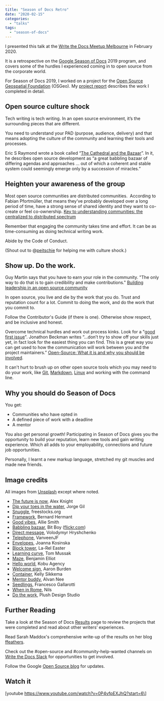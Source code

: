 ```yaml
---
title: "Season of Docs Retro"
date: "2020-02-15"
categories: 
  - "talks"
tags: 
  - "season-of-docs"
---
```


I presented this talk at the [Write the Docs Meetup Melbourne](https://www.meetup.com/en-AU/Write-the-Docs-Australia/events/268284615/) in February 2020.

It is a retrospective on the [Google Season of Docs](https://developers.google.com/season-of-docs) 2019 program, and covers some of the hurdles I experienced coming in to open source from the corporate world.

For Season of Docs 2019, I worked on a project for the [Open Source Geospatial Foundation](https://www.osgeo.org/) (OSGeo). My [project report](https://flicstar.com/2019/11/27/project-report-for-season-of-docs-2019/) describes the work I completed in detail.

## Open source culture shock

Tech writing is tech writing. In an open source environment, it’s the surrounding pieces that are different. 

You need to understand your PAD (purpose, audience, delivery) and that means adopting the culture of the community and learning their tools and processes.

Eric S Raymond wrote a book called “[The Cathedral and the Bazaar](https://en.wikipedia.org/wiki/The_Cathedral_and_the_Bazaar)”. In it, he describes open source development as “a great babbling bazaar of differing agendas and approaches ... out of which a coherent and stable system could seemingly emerge only by a succession of miracles.”

## Heighten your awareness of the group

Most open source communities are distributed communities.  According to Fabian Pfortmüller, that means they’ve probably developed over a long period of time, have a strong sense of shared identity and they want to co-create or feel co-ownership. [Key to understanding communities: the centralized to distributed spectrum](https://medium.com/together-institute/key-to-understanding-communities-the-centralized-to-distributed-spectrum-f41436f7a2f3)

Remember that engaging the community takes time and effort. It can be as time-consuming as doing technical writing work. 

Abide by the Code of Conduct.

(Shout out to @[peitschie](https://github.com/peitschie) for helping me with culture shock.)

## Show up. Do the work.

Guy Martin says that you have to earn your role in the community. "The only way to do that is to gain credibility and make contributions." [Building leadership in an open source community](https://www.linuxfoundation.org/resources/open-source-guides/building-leadership-in-an-open-source-community/) 

In open source, you live and die by the work that you do. Trust and reputation count for a lot. Commit to doing the work, and do the work that you commit to.

Follow the Contributor's Guide (if there is one). Otherwise show respect, and be inclusive and honest.

Overcome technical hurdles and work out process kinks. Look for a "[good first issue](https://github.blog/2020-01-22-how-we-built-good-first-issues/)". Jonathon Beckman writes “...don’t try to show off your skills just yet, in fact look for the easiest thing you can find. This is a great way you can get used to how the communication will work between you and the project maintainers.” [Open-Source: What it is and why you should be involved](https://hackernoon.com/open-source-what-it-is-and-why-you-should-be-involved-f46a088f667f).

It can't hurt to brush up on other open source tools which you may need to do your work, like [Git](https://git-scm.com/), [Markdown](https://www.markdownguide.org/), [Linux](https://www.linux.org/) and working with the command line.

## Why you should do Season of Docs

You get:

- Communities who have opted in
- A defined piece of work with a deadline
- A mentor

You also get personal growth! Participating in Season of Docs gives you the opportunity to build your reputation, learn new tools and gain writing experience. Which all adds to your employability, connections and future job opportunities.

Personally, I learnt a new markup language, stretched my git muscles and made new friends.

## Image credits

All images from [Unsplash](https://unsplash.com/) except where noted.

- [The future is now](https://unsplash.com/photos/2EJCSULRwC8), Alex Knight
- [Dip your toes in the water](https://unsplash.com/photos/0G8iqixLkSU), Jorge Gil
- [Snuggle](https://unsplash.com/photos/t8SxccV0Agw), freestocks.org
- [Framework](https://unsplash.com/photos/VUBAE-Bmugk), Bernard Hermant
- [Good vibes](https://unsplash.com/photos/35k9Iwl6SeY), Allie Smith
- [Babbling bazaar](https://www.flickr.com/photos/bitboy/7634956522/in/photolist-cCF9zq-81t6cu-eUtFY6-gSt52X-gSsMXe-LSgJes-o48mZc-jNMB6M-ngTDtq-dtDidB-dFoHGY-ngTDMG-9aeTox-7ZxbK2-28LV9xx-ebcxin-9ahZHE-8XpwV2-bBJmgL-LUozE4-fepYwg-a7ReWS-fepZtV-7Wepis-qR2GH1-hsR3nj-atU8YB-251ZfRP-27pQ5fS-M8ghnP-jYRbow-gSsfEz-pvZKSo-KHc9T-kzgqLD-76J3gP-eTh4uU-cCFcgf-aRH2gD-23CU7mj-aRGPNg-q1AugH-9T5hMF-5t1PaZ-5RLaRA-aRGZUi-82RcK7-eT58cg-9vUShT-83w5dh), Bit Boy ([flickr.com](https://www.flickr.com/creativecommons/by-2.0/))
- [Direct message](https://unsplash.com/photos/V5vqWC9gyEU), Volodymyr Hryshchenko
- [Telephone](https://unsplash.com/photos/bhE6URUT-6I), VanveenJF
- [Envelopes](https://unsplash.com/photos/uGcDWKN91Fs), Joanna Kosinska
- [Block tower](https://unsplash.com/photos/KuCGlBXjH_o), La-Rel Easter
- [Learning curve](https://unsplash.com/photos/bBB0jD3cD3g), Tom Mussak
- [Maze](https://unsplash.com/photos/vc9u77c0LO4), Benjamin Elliot
- [Hello world](https://unsplash.com/photos/67L18R4tW_w), Kobu Agency
- [Welcome sign](https://unsplash.com/photos/AvqpdLRjABs), Aaron Burden
- [Container](https://unsplash.com/photos/5R5Trsu1aIM), Kelly Sikkema
- [Mentor buddy](https://unsplash.com/photos/T-0EW-SEbsE), Alvan Nee
- [Seedlings](https://unsplash.com/photos/ruQHpukrN7c), Francesco Gallarotti
- [When in Rome](https://unsplash.com/photos/kaEhf0eZme8), Nils
- [Do the work](https://unsplash.com/photos/l3N9Q27zULw), Plush Design Studio

## Further Reading

Take a look at the Season of Docs [Results](https://developers.google.com/season-of-docs/docs/participants) page to review the projects that were completed and read about other writers’ experiences.

Read Sarah Maddox's comprehensive write-up of the results on her blog [ffeathers](https://ffeathers.wordpress.com/2019/12/17/first-results-for-season-of-docs-2019/).

Check out the #open-source and #community-help-wanted channels on [Write the Docs Slack](https://www.writethedocs.org/slack/) for opportunities to get involved.

Follow the Google [Open Source blog](https://opensource.googleblog.com/) for updates. 

## Watch it

\[youtube https://www.youtube.com/watch?v=0P4vfpEXJhQ?start=6\]
